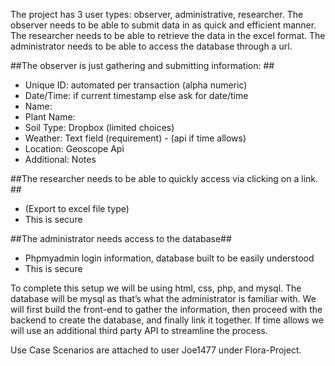 The project has 3 user types: observer, administrative, researcher. The observer needs to be able to submit data in as quick and efficient manner. The researcher needs to be able to retrieve the data in the excel format. The administrator needs to be able to access the database through a url.

##The observer is just gathering and submitting information: ##
* Unique ID: automated per transaction (alpha numeric) 
* Date/Time: if current timestamp else ask for date/time
* Name: 
* Plant Name: 
* Soil Type: Dropbox (limited choices)
* Weather: Text field (requirement) - (api if time allows)
* Location: Geoscope Api
* Additional: Notes

##The researcher needs to be able to quickly access via clicking on a link. ##
* (Export to excel file type)
* This is secure

##The administrator needs access to the database##
* Phpmyadmin login information, database built to be easily understood
* This is secure

To complete this setup we will be using html, css, php, and mysql. The database will be mysql as that’s what the administrator is familiar with. We will first build the front-end to gather the information, then proceed with the backend to create the database, and finally link it together. If time allows we will use an additional third party API to streamline the process.

Use Case Scenarios are attached to user Joe1477 under Flora-Project.
